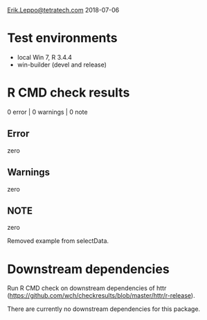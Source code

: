 Erik.Leppo@tetratech.com
2018-07-06

# Test environments
* local Win 7, R 3.4.4
* win-builder (devel and release)

# R CMD check results
0 error  | 0 warnings | 0 note 

## Error
zero

## Warnings
zero

## NOTE
zero

Removed example from selectData.

# Downstream dependencies
Run R CMD check on downstream dependencies of httr 
(https://github.com/wch/checkresults/blob/master/httr/r-release). 

There are currently no downstream dependencies for this package.